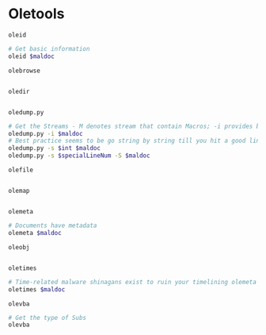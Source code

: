 # Oletools

`oleid`
```bash
# Get basic information 
oleid $maldoc
```
`olebrowse`   
```

```
`oledir` 
```

```
 `oledump.py`
```bash
# Get the Streams - M denotes stream that contain Macros; -i provides byes breakdown, very useful!
oledump.py -i $maldoc
# Best practice seems to be go string by string till you hit a good line
oledump.py -s $int $maldoc
oledump.py -s $specialLineNum -S $maldoc
```
 `olefile`    
```

```
 `olemap`
```

```
`olemeta`     
```bash
# Documents have metadata
olemeta $maldoc
```
`oleobj`
```bash

```
`oletimes`
```bash
# Time-related malware shinagans exist to ruin your timelining olemeta will give false positive
oletimes $maldoc
```
`olevba`
```bash
# Get the type of Subs
olevba
```